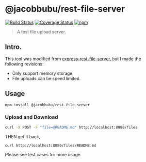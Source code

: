 # @jacobbubu/rest-file-server

[![Build Status](https://github.com/jacobbubu/rest-file-server/workflows/Build%20and%20Release/badge.svg)](https://github.com/jacobbubu/rest-file-server/actions?query=workflow%3A%22Build+and+Release%22)
[![Coverage Status](https://coveralls.io/repos/github/jacobbubu/rest-file-server/badge.svg)](https://coveralls.io/github/jacobbubu/rest-file-server)
[![npm](https://img.shields.io/npm/v/@jacobbubu/rest-file-server.svg)](https://www.npmjs.com/package/@jacobbubu/rest-file-server/)

> A test file upload server.

## Intro.

This tool was modified from [express-rest-file-server](https://github.com/bitIO/express-rest-file-server), but I made the following revisions:

  - Only support memory storage.
  - File uploads can be speed limited.

## Usage

```bash
npm install @jacobbubu/rest-file-server
```

### Upload and Download

``` bash
curl -X POST -F "file=@README.md" http://localhost:8080/files
```

THEN get it back,

``` bash
curl http://localhost:8080/files/README.md
```

Please see test cases for more usage.
